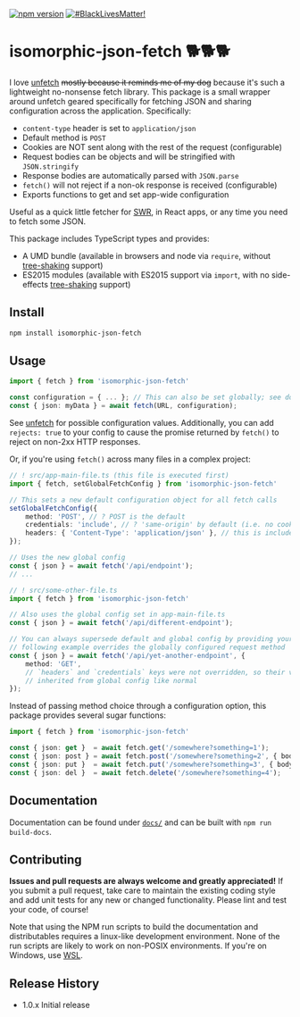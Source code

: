 [![npm version](https://badge.fury.io/js/isomorphic-json-fetch.svg)](https://badge.fury.io/js/isomorphic-json-fetch) [![#BlackLivesMatter!](https://img.shields.io/badge/Black%20Lives-Matter-lightgrey)](https://m4bl.org/take-action)

# isomorphic-json-fetch 🐕🐕🐕

I love [unfetch](https://github.com/developit/unfetch) ~~mostly because it
reminds me of my dog~~ because it's such a lightweight no-nonsense fetch
library. This package is a small wrapper around unfetch geared specifically for
fetching JSON and sharing configuration across the application. Specifically:

+ `content-type` header is set to `application/json`
+ Default method is `POST`
+ Cookies are NOT sent along with the rest of the request (configurable)
+ Request bodies can be objects and will be stringified with `JSON.stringify`
+ Response bodies are automatically parsed with `JSON.parse`
+ `fetch()` will not reject if a non-ok response is received (configurable)
+ Exports functions to get and set app-wide configuration

Useful as a quick little fetcher for [SWR](https://www.npmjs.com/package/swr),
in React apps, or any time you need to fetch some JSON.

This package includes TypeScript types and provides:

+ A UMD bundle (available in browsers and node via `require`, without
  [tree-shaking](https://webpack.js.org/guides/tree-shaking/) support)
+ ES2015 modules (available with ES2015 support via `import`, with no side-effects
  [tree-shaking](https://webpack.js.org/guides/tree-shaking/) support)

## Install

```sh
npm install isomorphic-json-fetch
```

## Usage

```TypeScript
import { fetch } from 'isomorphic-json-fetch'

const configuration = { ... }; // This can also be set globally; see docs/
const { json: myData } = await fetch(URL, configuration);
```

See [unfetch](https://github.com/developit/unfetch#api) for possible
configuration values. Additionally, you can add `rejects: true` to your config
to cause the promise returned by `fetch()` to reject on non-2xx HTTP responses.

Or, if you're using `fetch()` across many files in a complex project:

```TypeScript
// ! src/app-main-file.ts (this file is executed first)
import { fetch, setGlobalFetchConfig } from 'isomorphic-json-fetch'

// This sets a new default configuration object for all fetch calls
setGlobalFetchConfig({
    method: 'POST', // ? POST is the default
    credentials: 'include', // ? 'same-origin' by default (i.e. no cookies sent!)
    headers: { 'Content-Type': 'application/json' }, // this is included by default
});

// Uses the new global config
const { json } = await fetch('/api/endpoint');
// ...

// ! src/some-other-file.ts
import { fetch } from 'isomorphic-json-fetch'

// Also uses the global config set in app-main-file.ts
const { json } = await fetch('/api/different-endpoint');

// You can always supersede default and global config by providing your own. The
// following example overrides the globally configured request method
const { json } = await fetch('/api/yet-another-endpoint', {
    method: 'GET',
    // `headers` and `credentials` keys were not overridden, so their values are
    // inherited from global config like normal
});
```

Instead of passing method choice through a configuration option, this package
provides several sugar functions:

```TypeScript
import { fetch } from 'isomorphic-json-fetch'

const { json: get }  = await fetch.get('/somewhere?something=1');
const { json: post } = await fetch.post('/somewhere?something=2', { body: { create: true }});
const { json: put }  = await fetch.put('/somewhere?something=3', { body: { newData: 'yes' }});
const { json: del }  = await fetch.delete('/somewhere?something=4');
```

## Documentation

Documentation can be found under [`docs/`](docs/README.md) and can be built with
`npm run build-docs`.

## Contributing

**Issues and pull requests are always welcome and greatly appreciated!** If you
submit a pull request, take care to maintain the existing coding style and add
unit tests for any new or changed functionality. Please lint and test your code,
of course!

Note that using the NPM run scripts to build the documentation and
distributables requires a linux-like development environment. None of the run
scripts are likely to work on non-POSIX environments. If you're on Windows, use
[WSL](https://docs.microsoft.com/en-us/windows/wsl/install-win10).

## Release History

* 1.0.x Initial release
